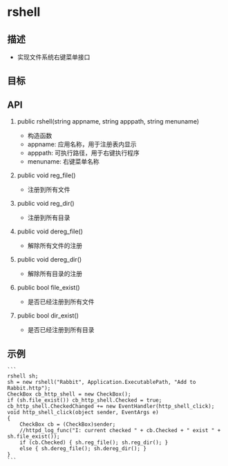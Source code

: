 # rshell

## 描述
- 实现文件系统右键菜单接口

## 目标

## API
1. public rshell(string appname, string apppath, string menuname)
    - 构造函数
    - appname: 应用名称，用于注册表内显示
    - apppath: 可执行路径，用于右键执行程序
    - menuname: 右键菜单名称

2. public void reg_file()
    - 注册到所有文件

3. public void reg_dir()
    - 注册到所有目录

4. public void dereg_file()
    - 解除所有文件的注册

5. public void dereg_dir()
    - 解除所有目录的注册

6. public bool file_exist()
    - 是否已经注册到所有文件

7. public bool dir_exist()
    - 是否已经注册到所有目录

## 示例
    ```
    rshell sh;
    sh = new rshell("Rabbit", Application.ExecutablePath, "Add to Rabbit.http");
    CheckBox cb_http_shell = new CheckBox();
    if (sh.file_exist()) cb_http_shell.Checked = true;
    cb_http_shell.CheckedChanged += new EventHandler(http_shell_click);
    void http_shell_click(object sender, EventArgs e)
    {
        CheckBox cb = (CheckBox)sender;
        //httpd_log_func("I: current checked " + cb.Checked + " exist " + sh.file_exist());
        if (cb.Checked) { sh.reg_file(); sh.reg_dir(); }
        else { sh.dereg_file(); sh.dereg_dir(); }
    }
    ```